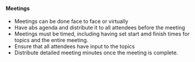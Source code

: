 #### Meetings 

- Meetings can be done face to face or virtually 
- Have abs agenda and distribute it to all attendees before the meeting 
- Meetings must be timed, including having set start amd finish times for topics  and the entire meeting.
- Ensure that all attendees have input to the topics
- Distribute detailed meeting minutes once the meeting is complete.
